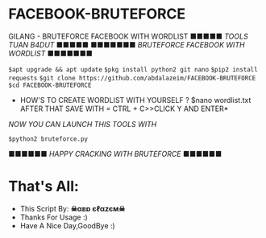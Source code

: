 # FACEBOOK-BRUTEFORCE
GILANG - BRUTEFORCE FACEBOOK WITH WORDLIST 
■■■■■ *TOOLS TUAN B4DUT* ■■■■■
■■■■■■■ *BRUTEFORCE FACEBOOK WITH WORDLIST* ■■■■■■■

```$apt upgrade && apt update```
```$pkg install python2 git nano```
```$pip2 install requests```
```$git clone https://github.com/abdalazeim/FACEBOOK-BRUTEFORCE```
```$cd FACEBOOK-BRUTEFORCE```

* HOW'S TO CREATE WORDLIST WITH YOURSELF ?
$nano wordlist.txt
AFTER THAT SAVE WITH = CTRL + C>>CLICK Y AND ENTER*

*NOW YOU CAN LAUNCH THIS TOOLS WITH*

```$python2 bruteforce.py```


■■■■■■ *HAPPY CRACKING WITH BRUTEFORCE* ■■■■■■

# That's All:
 - This Script By:  **☠αвɒ єℓαzєм☠**
 - Thanks For Usage :)
 - Have A Nice Day,GoodBye :)

